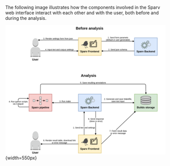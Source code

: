 
The following image illustrates how the components involved in the Sparv web
interface interact with each other and with the user, both before and during the
analysis.

![Interaction between the Sparv components](https://github.com/spraakbanken/sparv-docs/raw/master/img/sparv_flow.png){width=550px}
